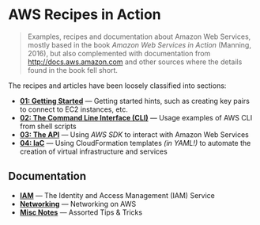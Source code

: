 # AWS Recipes in Action
> Examples, recipes and documentation about Amazon Web Services, mostly based in the book *Amazon Web Services in Action* (Manning, 2016), but also complemented with documentation from http://docs.aws.amazon.com and other sources where the details found in the book fell short. 

The recipes and articles have been loosely classified into sections:
+ [**01: Getting Started**](01-getting-started/) &mdash; Getting started hints, such as creating key pairs to connect to EC2 instances, etc.
+ [**02: The Command Line Interface (CLI)**](02-cli/) &mdash; Usage examples of AWS CLI from shell scripts
+ [**03: The API**](03-api/) &mdash; Using *AWS SDK* to interact with Amazon Web Services
+ [**04: IaC**](04-iac/) &mdash; Using CloudFormation templates *(in YAML!)* to automate the creation of virtual infrastructure and services


## Documentation

+ [**IAM**](docs/01-iam/main.md) &mdash; The Identity and Access Management (IAM) Service
+ [**Networking**](docs/02-networking/main.md) &mdash; Networking on AWS
+ [**Misc Notes**](docs/99-misc/main.md) &mdash; Assorted Tips & Tricks


